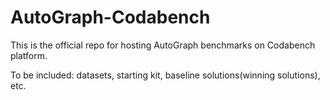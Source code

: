 # AutoGraph-Codabench
This is the official repo for hosting AutoGraph benchmarks on Codabench platform.

To be included:
datasets, 
starting kit, 
baseline solutions(winning solutions),
etc.
